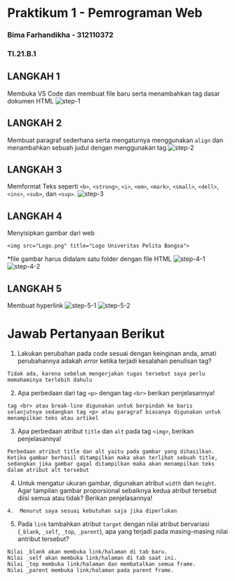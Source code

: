 # Praktikum 1 - Pemrograman Web
### Bima Farhandikha - 312110372
### TI.21.B.1

## LANGKAH 1

Membuka VS Code dan membuat file baru serta menambahkan tag dasar dokumen HTML
![step-1](https://i.imgur.com/YhYT6GF.png)

## LANGKAH 2
Membuat paragraf sederhana serta mengaturnya menggunakan `align` dan menambahkan sebuah judul dengan menggunakan tag 
![step-2](https://i.imgur.com/E3aVfv4.png)

## LANGKAH 3
Memformat Teks seperti `<b>`, `<strong>`, `<i>`, `<em>`, `<mark>`, `<small>`, `<dell>`, `<ins>`, `<sub>`, dan `<sup>`.
![step-3](https://i.imgur.com/xyDV8ji.png)

## LANGKAH 4
Menyisipkan gambar dari web 
```
<img src="Logo.png" title="Logo Univeritas Pelita Bangsa">
```
*file gambar harus didalam satu folder dengan file HTML
![step-4-1](https://i.imgur.com/Sr9EWof.png)
![step-4-2](https://i.imgur.com/TijUGvy.png)

## LANGKAH 5
Membuat hyperlink
![step-5-1](https://i.imgur.com/BBcdNli.png)
![step-5-2](https://i.imgur.com/0ZVMsjm.png)

# Jawab Pertanyaan Berikut
1. Lakukan perubahan pada code sesuai dengan keinginan anda, amati perubahannya adakah _error_ ketika terjadi kesalahan penulisan tag?
```
Tidak ada, karena sebelum mengerjakan tugas tersebut saya perlu memahaminya terlebih dahulu   
```
2. Apa perbedaan dari tag `<p>` dengan tag `<br>` berikan penjelasannya!
```
tag <br> atau break-line digunakan untuk berpindah ke baris selanjutnya sedangkan tag <p> atau paragraf biasanya digunakan untuk menampilkan teks atau artikel 
```
3. Apa perbedaan atribut `title` dan `alt` pada tag `<img>`, berikan penjelasannya!
```
Perbedaan atribut title dan alt yaitu pada gambar yang dihasilkan. Ketika gambar berhasil ditampilkan maka akan terlihat sebuah title, sedangkan jika gambar gagal ditampilkan maka akan menampilkan teks dalam atribut alt tersebut
```
4. Untuk mengatur ukuran gambar, digunakan atribut `width` dan `height`. Agar tampilan gambar proporsional sebaiknya kedua atribut tersebut diisi semua atau tidak? Berikan penjelasannya!
```
4.	Menurut saya sesuai kebutuhan saja jika diperlukan 
```
5. Pada `link` tambahkan atribut `target` dengan nilai atribut bervariasi (`_blank`, `_self`, `_top`, `_parent`), apa yang terjadi pada masing-masing nilai antribut tersebut?
```
Nilai _blank akan membuka link/halaman di tab baru.
Nilai _self akan membuka link/halaman di tab saat ini.
Nilai _top membuka link/halaman dan membatalkan semua frame.
Nilai _parent membuka link/halaman pada parent frame.
```
